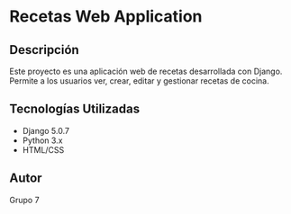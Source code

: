 # Recetas Web Application

## Descripción
Este proyecto es una aplicación web de recetas desarrollada con Django. Permite a los usuarios ver, crear, editar y gestionar recetas de cocina.

## Tecnologías Utilizadas
- Django 5.0.7
- Python 3.x
- HTML/CSS


## Autor

Grupo 7 
  
